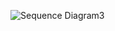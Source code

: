 ![Sequence Diagram3](https://user-images.githubusercontent.com/49131712/66788779-a25c5580-eef1-11e9-9e96-e2e4d5f9a586.jpg)
